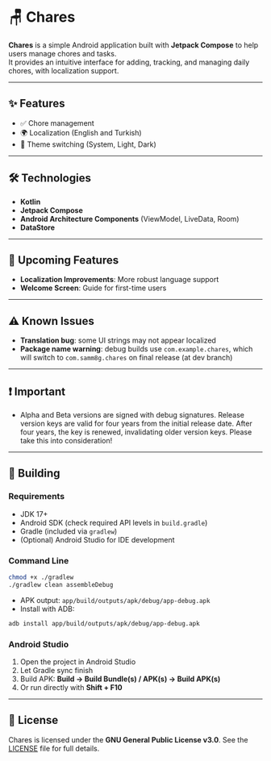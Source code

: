 # 🪑 Chares

**Chares** is a simple Android application built with **Jetpack Compose** to help users manage chores and tasks.  
It provides an intuitive interface for adding, tracking, and managing daily chores, with localization support.

---

## ✨ Features
- ✅ Chore management
- 🌍 Localization (English and Turkish)
- 🎨 Theme switching (System, Light, Dark)

---

## 🛠 Technologies
- **Kotlin**
- **Jetpack Compose**
- **Android Architecture Components** (ViewModel, LiveData, Room)
- **DataStore**

---

## 📌 Upcoming Features
- **Localization Improvements**: More robust language support  
- **Welcome Screen**: Guide for first-time users  

---

## ⚠️ Known Issues
- **Translation bug**: some UI strings may not appear localized  
- **Package name warning**: debug builds use `com.example.chares`, which will switch to `com.samm8g.chares` on final release (at dev branch)

---

## ❗ Important
- Alpha and Beta versions are signed with debug signatures. Release version keys are valid for four years from the initial release date. After four years, the key is renewed, invalidating older version keys. Please take this into consideration!

---

## 🚀 Building

### Requirements
- JDK 17+
- Android SDK (check required API levels in `build.gradle`)
- Gradle (included via `gradlew`)
- (Optional) Android Studio for IDE development

### Command Line
```bash
chmod +x ./gradlew
./gradlew clean assembleDebug
````

* APK output: `app/build/outputs/apk/debug/app-debug.apk`
* Install with ADB:

```bash
adb install app/build/outputs/apk/debug/app-debug.apk
```

### Android Studio

1. Open the project in Android Studio
2. Let Gradle sync finish
3. Build APK: **Build → Build Bundle(s) / APK(s) → Build APK(s)**
4. Or run directly with **Shift + F10**

---

## 📜 License

Chares is licensed under the **GNU General Public License v3.0**.
See the [LICENSE](LICENSE) file for full details.
